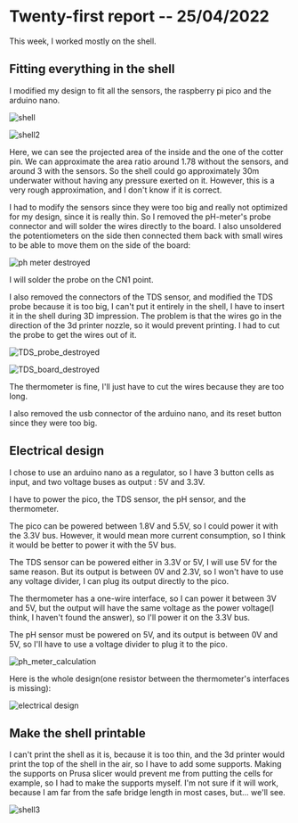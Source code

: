 # Twenty-first report -- 25/04/2022

This week, I worked mostly on the shell.

## Fitting everything in the shell

I modified my design to fit all the sensors, the raspberry pi pico and the arduino nano.

![shell](images_and_videos_for_reports/probe_inside1.png)

![shell2](images_and_videos_for_reports/probe_inside2.png)

Here, we can see the projected area of the inside and the one of the cotter pin. We can approximate the area ratio around 1.78 without the sensors, and around 3 with the sensors. So the shell could go approximately 30m underwater without having any pressure exerted on it. However, this is a very rough approximation, and I don't know if it is correct.

I had to modify the sensors since they were too big and really not optimized for my design, since it is really thin. So I removed the pH-meter's probe connector and will solder the wires directly to the board.
I also unsoldered the potentiometers on the side then connected them back with small wires to be able to move them on the side of the board:

![ph meter destroyed](images_and_videos_for_reports/ph_meter_destroyed.png)

I will solder the probe on the CN1 point.

I also removed the connectors of the TDS sensor, and modified the TDS probe because it is too big, I can't put it entirely in the shell, I have to insert it in the shell during 3D impression. The problem is that the wires go in the direction of the 3d printer nozzle, so it would prevent printing. I had to cut the probe to get the wires out of it.

![TDS_probe_destroyed](images_and_videos_for_reports/TDS_probe_destroyed.png)

![TDS_board_destroyed](images_and_videos_for_reports/TDS_board_destroyed.png)

The thermometer is fine, I'll just have to cut the wires because they are too long.

I also removed the usb connector of the arduino nano, and its reset button since they were too big.

## Electrical design

I chose to use an arduino nano as a regulator, so I have 3 button cells as input, and two voltage buses as output : 5V and 3.3V.

I have to power the pico, the TDS sensor, the pH sensor, and the thermometer.

The pico can be powered between 1.8V and 5.5V, so I could power it with the 3.3V bus. However, it would mean more current consumption, so I think it would be better to power it with the 5V bus.

The TDS sensor can be powered either in 3.3V or 5V, I will use 5V for the same reason. But its output is between 0V and 2.3V, so I won't have to use any voltage divider, I can plug its output directly to the pico.

The thermometer has a one-wire interface, so I can power it between 3V and 5V, but the output will have the same voltage as the power voltage(I think, I haven't found the answer), so I'll power it on the 3.3V bus.

The pH sensor must be powered on 5V, and its output is between 0V and 5V, so I'll have to use a voltage divider to plug it to the pico.

![ph_meter_calculation](images_and_videos_for_reports/output_ph_calculation.png)

Here is the whole design(one resistor between the thermometer's interfaces is missing):

![electrical design](images_and_videos_for_reports/electrical_diagram_probe.png)

## Make the shell printable

I can't print the shell as it is, because it is too thin, and the 3d printer would print the top of the shell in the air, so I have to add some supports. Making the supports on Prusa slicer would prevent me from putting the cells for example, so I had to make the supports myself. I'm not sure if it will work, because I am far from the safe bridge length in most cases, but... we'll see.

![shell3](images_and_videos_for_reports/probe_inside3.png)